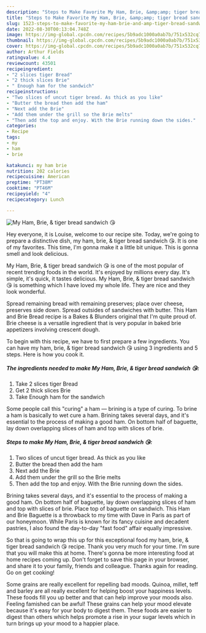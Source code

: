 ```yaml
---
description: "Steps to Make Favorite My Ham, Brie, &amp;amp; tiger bread sandwich 😘"
title: "Steps to Make Favorite My Ham, Brie, &amp;amp; tiger bread sandwich 😘"
slug: 1523-steps-to-make-favorite-my-ham-brie-and-amp-tiger-bread-sandwich
date: 2022-08-30T00:13:04.748Z
image: https://img-global.cpcdn.com/recipes/5b9adc1000a0ab7b/751x532cq70/my-ham-brie-tiger-bread-sandwich-😘-recipe-main-photo.jpg
thumbnail: https://img-global.cpcdn.com/recipes/5b9adc1000a0ab7b/751x532cq70/my-ham-brie-tiger-bread-sandwich-😘-recipe-main-photo.jpg
cover: https://img-global.cpcdn.com/recipes/5b9adc1000a0ab7b/751x532cq70/my-ham-brie-tiger-bread-sandwich-😘-recipe-main-photo.jpg
author: Arthur Fields
ratingvalue: 4.4
reviewcount: 43501
recipeingredient:
- "2 slices tiger Bread"
- "2 thick slices Brie"
- " Enough ham for the sandwich"
recipeinstructions:
- "Two slices of uncut tiger bread. As thick as you like"
- "Butter the bread then add the ham"
- "Next add the Brie"
- "Add them under the grill so the Brie melts"
- "Then add the top and enjoy. With the Brie running down the sides."
categories:
- Recipe
tags:
- my
- ham
- brie

katakunci: my ham brie 
nutrition: 202 calories
recipecuisine: American
preptime: "PT38M"
cooktime: "PT46M"
recipeyield: "4"
recipecategory: Lunch

---
```



![My Ham, Brie, &amp; tiger bread sandwich 😘](https://img-global.cpcdn.com/recipes/5b9adc1000a0ab7b/751x532cq70/my-ham-brie-tiger-bread-sandwich-😘-recipe-main-photo.jpg)

Hey everyone, it is Louise, welcome to our recipe site. Today, we're going to prepare a distinctive dish, my ham, brie, &amp; tiger bread sandwich 😘. It is one of my favorites. This time, I'm gonna make it a little bit unique. This is gonna smell and look delicious.

My Ham, Brie, &amp; tiger bread sandwich 😘 is one of the most popular of recent trending foods in the world. It's enjoyed by millions every day. It's simple, it's quick, it tastes delicious. My Ham, Brie, &amp; tiger bread sandwich 😘 is something which I have loved my whole life. They are nice and they look wonderful.

Spread remaining bread with remaining preserves; place over cheese, preserves side down. Spread outsides of sandwiches with butter. This Ham and Brie Bread recipe is a Bakes &amp; Blunders original that I&#39;m quite proud of. Brie cheese is a versatile ingredient that is very popular in baked brie appetizers involving crescent dough.


To begin with this recipe, we have to first prepare a few ingredients. You can have my ham, brie, &amp; tiger bread sandwich 😘 using 3 ingredients and 5 steps. Here is how you cook it.

<!--inarticleads1-->

##### The ingredients needed to make My Ham, Brie, &amp; tiger bread sandwich 😘:

1. Take 2 slices tiger Bread
1. Get 2 thick slices Brie
1. Take  Enough ham for the sandwich


Some people call this &#34;curing&#34; a ham — brining is a type of curing. To brine a ham is basically to wet cure a ham. Brining takes several days, and it&#39;s essential to the process of making a good ham. On bottom half of baguette, lay down overlapping slices of ham and top with slices of brie. 

<!--inarticleads2-->

##### Steps to make My Ham, Brie, &amp; tiger bread sandwich 😘:

1. Two slices of uncut tiger bread. As thick as you like
1. Butter the bread then add the ham
1. Next add the Brie
1. Add them under the grill so the Brie melts
1. Then add the top and enjoy. With the Brie running down the sides.


Brining takes several days, and it&#39;s essential to the process of making a good ham. On bottom half of baguette, lay down overlapping slices of ham and top with slices of brie. Place top of baguette on sandwich. This Ham and Brie Baguette is a throwback to my time with Dave in Paris as part of our honeymoon. While Paris is known for its fancy cuisine and decadent pastries, I also found the day-to-day &#34;fast food&#34; affair equally impressive. 

So that is going to wrap this up for this exceptional food my ham, brie, &amp; tiger bread sandwich 😘 recipe. Thank you very much for your time. I'm sure that you will make this at home. There's gonna be more interesting food at home recipes coming up. Don't forget to save this page in your browser, and share it to your family, friends and colleague. Thanks again for reading. Go on get cooking!

Some grains are really excellent for repelling bad moods. Quinoa, millet, teff and barley are all really excellent for helping boost your happiness levels. These foods fill you up better and that can help improve your moods also. Feeling famished can be awful! These grains can help your mood elevate because it's easy for your body to digest them. These foods are easier to digest than others which helps promote a rise in your sugar levels which in turn brings up your mood to a happier place.
